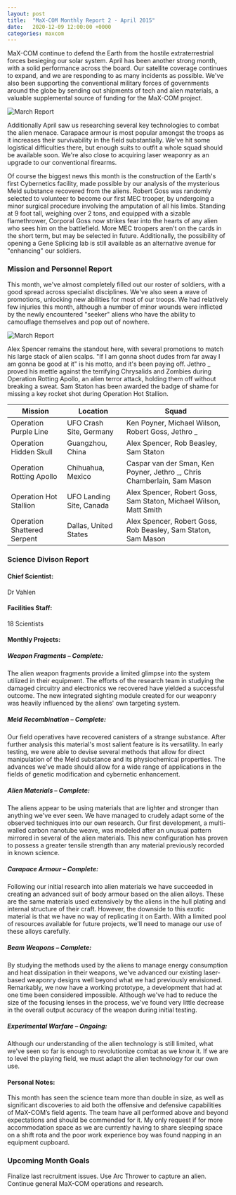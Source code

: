 ```yaml
---
layout: post
title:  "MaX-COM Monthly Report 2 - April 2015"
date:   2020-12-09 12:00:00 +0000
categories: maxcom
---
```


MaX-COM continue to defend the Earth from the hostile extraterrestrial forces besieging our solar system. April has been another strong month, with a solid performance across the board. Our satellite coverage continues to expand, and we are responding to as many incidents as possible. We've also been supporting the conventional military forces of governments around the globe by sending out shipments of tech and alien materials, a valuable supplemental source of funding for the MaX-COM project.

![March Report]({{site.url}}/assets/maxcom_april_2015_report.png)

Additionally April saw us researching several key technologies to combat the alien menace. Carapace armour is most popular amongst the troops as it increases their survivability in the field substantially. We've hit some logistical difficulties there, but enough suits to outfit a whole squad should be available soon. We're also close to acquiring laser weaponry as an upgrade to our conventional firearms.

Of course the biggest news this month is the construction of the Earth's first Cybernetics facility, made possible by our analysis of the mysterious Meld substance recovered from the aliens. Robert Goss was randomly selected to volunteer to become our first MEC trooper, by undergoing a minor surgical procedure involving the amputation of all his limbs. Standing at 9 foot tall, weighing over 2 tons, and equipped with a sizable flamethrower, Corporal Goss now strikes fear into the hearts of any alien who sees him on the battlefield. More MEC troopers aren't on the cards in the short term, but may be selected in future. Additionally, the possibility of opening a Gene Splicing lab is still available as an alternative avenue for "enhancing" our soldiers.

### Mission and Personnel Report

This month, we've almost completely filled out our roster of soldiers, with a good spread across specialist disciplines. We've also seen a wave of promotions, unlocking new abilities for most of our troops. We had relatively few injuries this month, although a number of minor wounds were inflicted by the newly encountered "seeker" aliens who have the ability to camouflage themselves and pop out of nowhere.

![March Report]({{site.url}}/assets/maxcom_april_2015_personnel.png)

Alex Spencer remains the standout here, with several promotions to match his large stack of alien scalps. "If I am gonna shoot dudes from far away I am gonna be good at it" is his motto, and it's been paying off. Jethro _ proved his mettle against the terrifying Chrysalids and Zombies during Operation Rotting Apollo, an alien terror attack, holding them off without breaking a sweat. Sam Staton has been awarded the badge of shame for missing a key rocket shot during Operation Hot Stallion.

Mission | Location | Squad
--------|----------|------
Operation Purple Line | UFO Crash Site, Germany | Ken Poyner, Michael Wilson, Robert Goss, Jethro _
Operation Hidden Skull | Guangzhou, China | Alex Spencer, Rob Beasley, Sam Staton
Operation Rotting Apollo | Chihuahua, Mexico | Caspar van der Sman, Ken Poyner, Jethro _, Chris Chamberlain, Sam Mason
Operation Hot Stallion | UFO Landing Site, Canada | Alex Spencer, Robert Goss, Sam Staton, Michael Wilson, Matt Smith
Operation Shattered Serpent | Dallas, United States | Alex Spencer, Robert Goss, Rob Beasley, Sam Staton, Sam Mason

### Science Divison Report

#### Chief Scientist:
Dr Vahlen

#### Facilities Staff:
18 Scientists

#### Monthly Projects:

##### Weapon Fragments – Complete:
The alien weapon fragments provide a limited glimpse into the system utilized in their equipment. The efforts of the research team in studying the damaged circuitry and electronics we recovered have yielded a successful outcome. The new integrated sighting module created for our weaponry was heavily influenced by the aliens' own targeting system.

##### Meld Recombination – Complete:
Our field operatives have recovered canisters of a strange substance. After further analysis this material's most salient feature is its versatility. In early testing, we were able to devise several methods that allow for direct manipulation of the Meld substance and its physiochemical properties. The advances we've made should allow for a wide range of applications in the fields of genetic modification and cybernetic enhancement.

##### Alien Materials – Complete:
The aliens appear to be using materials that are lighter and stronger than anything we've ever seen. We have managed to crudely adapt some of the observed techniques into our own research. Our first development, a multi-walled carbon nanotube weave, was modeled after an unusual pattern mirrored in several of the alien materials. This new configuration has proven to possess a greater tensile strength than any material previously recorded in known science.

##### Carapace Armour – Complete:
Following our initial research into alien materials we have succeeded in creating an advanced suit of body armour based on the alien alloys. These are the same materials used extensively by the aliens in the hull plating and internal structure of their craft. However, the downside to this exotic material is that we have no way of replicating it on Earth. With a limited pool of resources available for future projects, we'll need to manage our use of these alloys carefully. 

##### Beam Weapons – Complete:
By studying the methods used by the aliens to manage energy consumption and heat dissipation in their weapons, we've advanced our existing laser-based weaponry designs well beyond what we had previously envisioned. Remarkably, we now have a working prototype, a development that had at one time been considered impossible. Although we've had to reduce the size of the focusing lenses in the process, we've found very little decrease in the overall output accuracy of the weapon during initial testing.

##### Experimental Warfare – Ongoing:
Although our understanding of the alien technology is still limited, what we've seen so far is enough to revolutionize combat as we know it. If we are to level the playing field, we must adapt the alien technology for our own use.

#### Personal Notes:
This month has seen the science team more than double in size, as well as significant discoveries to aid both the offensive and defensive capabilities of MaX-COM’s field agents. The team have all performed above and beyond expectations and should be commended for it. My only request if for more accommodation space as we are currently having to share sleeping space on a shift rota and the poor work experience boy was found napping in an equipment cupboard.

### Upcoming Month Goals

Finalize last recruitment issues. Use Arc Thrower to capture an alien. Continue general MaX-COM operations and research.
